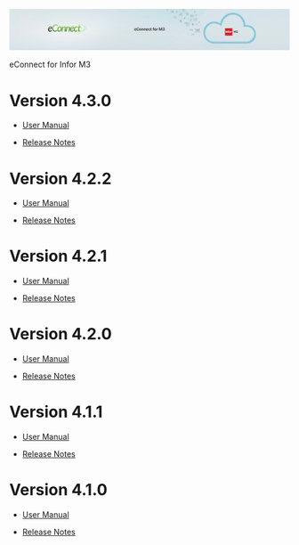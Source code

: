 ![eConnect for Infor M3](media/b74af4ae6e7208b3193b8a099a65b0f5.jpg)

eConnect for Infor M3

Version 4.3.0
=============

- [User Manual](4.3.0/usermanual-material-plan.md)

- [Release Notes](4.3.0/release-notes-material-plan.md)

Version 4.2.2
=============

- [User Manual](4.2.2/usermanual-material-plan.md)

- [Release Notes](4.2.2/release-notes-material-plan.md)

Version 4.2.1
=============

- [User Manual](4.2.1/usermanual-material-plan.md)

- [Release Notes](4.2.1/release-notes-material-plan.md)

Version 4.2.0
=============

-   [User Manual](4.2.0/usermanual-material-plan.md)

-   [Release Notes](4.2.0/release-notes-material-plan.md)

Version 4.1.1
=============

-   [User Manual](4.1.1/usermanual-material-plan.md)

-   [Release Notes](4.1.1/release-notes-material-plan.md)

Version 4.1.0
=============

-   [User Manual](4.1.0/usermanual-material-plan.md)

-   [Release Notes](4.1.0/release-notes-material-plan.md)
